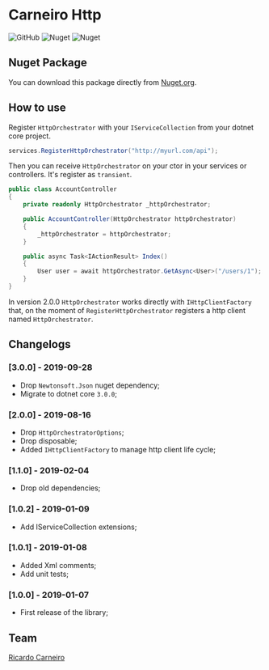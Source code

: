# Carneiro Http

![GitHub](https://img.shields.io/github/license/rjcarneiro/Carneiro.Http?style=flat-square) ![Nuget](https://img.shields.io/nuget/v/Carneiro.Host?style=flat-square) ![Nuget](https://img.shields.io/nuget/dt/Carneiro.Host?style=flat-square)


## Nuget Package

You can download this package directly from [Nuget.org](https://www.nuget.org/packages/Carneiro.Http).

## How to use

Register `HttpOrchestrator` with your `IServiceCollection` from your dotnet core project.

```csharp
services.RegisterHttpOrchestrator("http://myurl.com/api");
```

Then you can receive `HttpOrchestrator` on your ctor in your services or controllers. It's register as `transient`.

```csharp
public class AccountController
{
    private readonly HttpOrchestrator _httpOrchestrator;

    public AccountController(HttpOrchestrator httpOrchestrator)
    {
        _httpOrchestrator = httpOrchestrator;
    }

    public async Task<IActionResult> Index()
    {
        User user = await httpOrchestrator.GetAsync<User>("/users/1");
    }
}
```

In version 2.0.0 `HttpOrchestrator` works directly with `IHttpClientFactory` that, on the moment of `RegisterHttpOrchestrator` registers a http client named `HttpOrchestrator`.

## Changelogs

### [3.0.0] - 2019-09-28

- Drop `Newtonsoft.Json` nuget dependency;
- Migrate to dotnet core `3.0.0`;

### [2.0.0] - 2019-08-16

- Drop `HttpOrchestratorOptions`;
- Drop disposable;
- Added `IHttpClientFactory` to manage http client life cycle;

### [1.1.0] - 2019-02-04

- Drop old dependencies;

### [1.0.2] - 2019-01-09

- Add IServiceCollection extensions;

### [1.0.1] - 2019-01-08

- Added Xml comments;
- Add unit tests;

### [1.0.0] - 2019-01-07

- First release of the library;

## Team

[Ricardo Carneiro](https://github.com/rjcarneiro/)